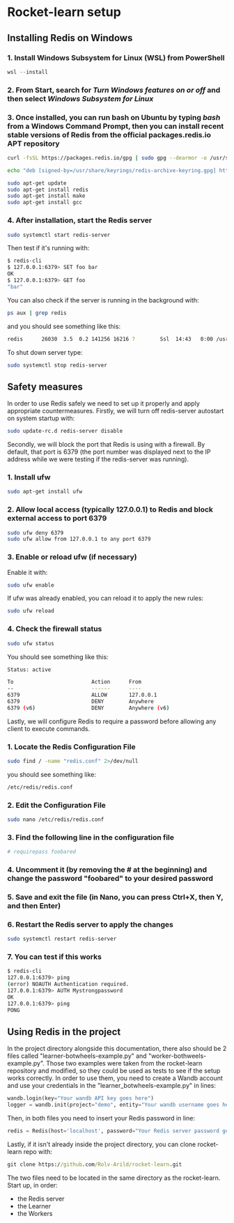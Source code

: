 # Rocket-learn setup

## Installing Redis on Windows

### 1. Install Windows Subsystem for Linux (WSL) from PowerShell

```powershell
wsl --install
```

### 2. From Start, search for _Turn Windows features on or off_ and then select _Windows Subsystem for Linux_

### 3. Once installed, you can run bash on Ubuntu by typing _bash_ from a Windows Command Prompt, then you can install recent stable versions of Redis from the official packages.redis.io APT repository

```bash
curl -fsSL https://packages.redis.io/gpg | sudo gpg --dearmor -o /usr/share/keyrings/redis-archive-keyring.gpg

echo "deb [signed-by=/usr/share/keyrings/redis-archive-keyring.gpg] https://packages.redis.io/deb $(lsb_release -cs) main" | sudo tee /etc/apt/sources.list.d/redis.list

sudo apt-get update
sudo apt-get install redis
sudo apt-get install make
sudo apt-get install gcc
```

### 4. After installation, start the Redis server

```bash
sudo systemctl start redis-server
```

Then test if it's running with:

```bash
$ redis-cli
$ 127.0.0.1:6379> SET foo bar
OK
$ 127.0.0.1:6379> GET foo
"bar"
```

You can also check if the server is running in the background with:

```bash
ps aux | grep redis
```

and you should see something like this:

```bash
redis      26030  3.5  0.2 141256 16216 ?        Ssl  14:43   0:00 /usr/bin/redis-server 127.0.0.1:6379
```

To shut down server type:

```bash
sudo systemctl stop redis-server
```

## Safety measures

In order to use Redis safely we need to set up it properly
and apply appropriate countermeasures. Firstly, we will turn off
redis-server autostart on system startup with:

```bash
sudo update-rc.d redis-server disable
```

Secondly, we will block the port that Redis is using with a firewall.
By default, that port is 6379 (the port number was displayed next to the IP address
while we were testing if the redis-server was running).

### 1. Install ufw

```bash
sudo apt-get install ufw
```

### 2. Allow local access (typically 127.0.0.1) to Redis and block external access to port 6379

```bash
sudo ufw deny 6379
sudo ufw allow from 127.0.0.1 to any port 6379
```

### 3. Enable or reload ufw (if necessary)

Enable it with:

```bash
sudo ufw enable
```

If ufw was already enabled, you can reload it to apply the new rules:

```bash
sudo ufw reload
```

### 4. Check the firewall status

```bash
sudo ufw status
```

You should see something like this:

```bash
Status: active

To                         Action      From
--                         ------      ----
6379                       ALLOW       127.0.0.1
6379                       DENY        Anywhere
6379 (v6)                  DENY        Anywhere (v6)
```

Lastly, we will configure Redis to require a password before allowing any client to execute commands.

### 1. Locate the Redis Configuration File

```bash
sudo find / -name "redis.conf" 2>/dev/null
```

you should see something like:

```bash
/etc/redis/redis.conf
```

### 2. Edit the Configuration File

```bash
sudo nano /etc/redis/redis.conf
```

### 3. Find the following line in the configuration file

```bash
# requirepass foobared
```

### 4. Uncomment it (by removing the # at the beginning) and change the password "foobared" to your desired password

### 5. Save and exit the file (in Nano, you can press Ctrl+X, then Y, and then Enter)

### 6. Restart the Redis server to apply the changes

```bash
sudo systemctl restart redis-server
```

### 7. You can test if this works

```bash
$ redis-cli
127.0.0.1:6379> ping
(error) NOAUTH Authentication required.
127.0.0.1:6379> AUTH Mystrongpassword
OK
127.0.0.1:6379> ping
PONG
```

## Using Redis in the project

In the project directory alongside this documentation, there also should be 2 files called
"learner-botwheels-example.py" and "worker-bothweels-example.py". Those two examples were taken from
the rocket-learn repository and modified, so they could be used as tests to see if the setup works correctly.
In order to use them, you need to create a Wandb account and use your credentials in the "learner_botwheels-example.py" in lines:

```python
wandb.login(key="Your wandb API key goes here")
logger = wandb.init(project="demo", entity="Your wandb username goes here")
```

Then, in both files you need to insert your Redis password in line:

```python
redis = Redis(host='localhost', password="Your Redis server password goes here", port=6379)
```

Lastly, if it isn't already inside the project directory, you can clone rocket-learn repo with:

```cmd
git clone https://github.com/Rolv-Arild/rocket-learn.git
```

The two files need to be located in the same directory as the rocket-learn. </br>
Start up, in order:

- the Redis server
- the Learner
- the Workers
